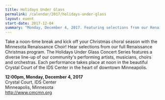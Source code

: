 ```yaml
---
title: Holidays Under Glass
permalink: /calendar/2017/holidays-under-glass
layout: event
start-date: 2017-12-04
summary: "Monday, December 4, 2017. Featuring selections from our Renaissance Christmas program."
---
```


Take a noon-time break and kick off your Christmas choral season with the Minnesota Renaissance Choir! Hear selections from our full Renaissance Christmas program. The Holidays Under Glass Concert Series features a diverse line-up of our community's performing artists, musicians, choirs and orchestras. Each performance takes place at noon in the beautiful Crystal Court of the IDS Center in the heart of downtown Minneapolis.

**12:00pm, Monday, December 4, 2017**  
Crystal Court, IDS Center  
Minneapolis, Minnesota  
<http://www.cmcmn.org>
